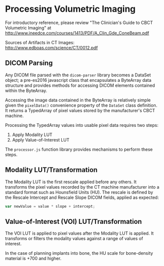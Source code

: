 # Processing Volumetric Imaging

For introductory reference, please review "The Clinician's Guide to CBCT Volumetric
Imaging" at http://www.ineedce.com/courses/1413/PDF/A_Clin_Gde_ConeBeam.pdf

Sources of Artifacts in CT Images: http://www.edboas.com/science/CT/0012.pdf

## DICOM Parsing

Any DICOM file parsed with the `dicom-parser` library becomes a DataSet object;
a pre-es2016 javascript class that encapsulates a ByteArray data structure and
provides methods for accessing DICOM elements contained within the ByteArray.

Accessing the image data contained in the ByteArray is relatively simple given
the `pixelData()` convenience property of the `DataSet` class definition.  It
returns a TypedArray of pixel values stored by the manufacturer's CBCT machine.

Processing the TypedArray values into usable pixel data requires two steps:

1. Apply Modality LUT
2. Apply Value-of-Interest LUT

The `processor.js` function library provides mechanisms to perform these steps.

## Modality LUT/Transformation

The Modality LUT is the first rescale applied before any others.  It transforms
the pixel values recorded by the CT machine manufacturer into a standard format
such as Hounsfield Units (HU).
The rescale is defined by the Rescale Intercept and Rescale Slope DICOM fields,
applied as expected:

```javascript
var newValue = value * slope + intercept;
```

## Value-of-Interest (VOI) LUT/Transformation

The VOI LUT is applied to pixel values after the Modality LUT is applied.  It
transforms or filters the modality values against a range of values of interest.

In the case of planning implants into bone, the HU scale for bone-density material
is +700 and higher.
